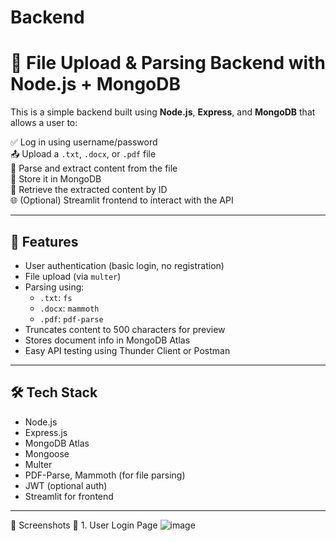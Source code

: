 # Backend
# 🧠 File Upload & Parsing Backend with Node.js + MongoDB

This is a simple backend built using **Node.js**, **Express**, and **MongoDB** that allows a user to:

✅ Log in using username/password  
📤 Upload a `.txt`, `.docx`, or `.pdf` file  
📝 Parse and extract content from the file  
🧾 Store it in MongoDB  
📡 Retrieve the extracted content by ID  
🌐 (Optional) Streamlit frontend to interact with the API

---

## 🚀 Features

- User authentication (basic login, no registration)
- File upload (via `multer`)
- Parsing using:
  - `.txt`: `fs`
  - `.docx`: `mammoth`
  - `.pdf`: `pdf-parse`
- Truncates content to 500 characters for preview
- Stores document info in MongoDB Atlas
- Easy API testing using Thunder Client or Postman

---

## 🛠️ Tech Stack

- Node.js
- Express.js
- MongoDB Atlas
- Mongoose
- Multer
- PDF-Parse, Mammoth (for file parsing)
- JWT (optional auth)
- Streamlit for frontend

---
📸 Screenshots
🔐 1. User Login Page
![image](https://github.com/user-attachments/assets/4ad19258-6e6e-4ee7-933c-70df408bcb6b)








